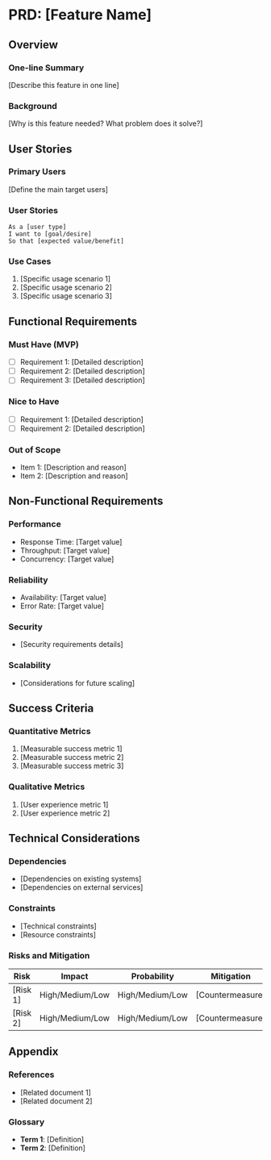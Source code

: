 # PRD: [Feature Name]

## Overview

### One-line Summary
[Describe this feature in one line]

### Background
[Why is this feature needed? What problem does it solve?]

## User Stories

### Primary Users
[Define the main target users]

### User Stories
```
As a [user type]
I want to [goal/desire]
So that [expected value/benefit]
```

### Use Cases
1. [Specific usage scenario 1]
2. [Specific usage scenario 2]
3. [Specific usage scenario 3]

## Functional Requirements

### Must Have (MVP)
- [ ] Requirement 1: [Detailed description]
- [ ] Requirement 2: [Detailed description]
- [ ] Requirement 3: [Detailed description]

### Nice to Have
- [ ] Requirement 1: [Detailed description]
- [ ] Requirement 2: [Detailed description]

### Out of Scope
- Item 1: [Description and reason]
- Item 2: [Description and reason]

## Non-Functional Requirements

### Performance
- Response Time: [Target value]
- Throughput: [Target value]
- Concurrency: [Target value]

### Reliability
- Availability: [Target value]
- Error Rate: [Target value]

### Security
- [Security requirements details]

### Scalability
- [Considerations for future scaling]

## Success Criteria

### Quantitative Metrics
1. [Measurable success metric 1]
2. [Measurable success metric 2]
3. [Measurable success metric 3]

### Qualitative Metrics
1. [User experience metric 1]
2. [User experience metric 2]

## Technical Considerations

### Dependencies
- [Dependencies on existing systems]
- [Dependencies on external services]

### Constraints
- [Technical constraints]
- [Resource constraints]

### Risks and Mitigation
| Risk | Impact | Probability | Mitigation |
|------|--------|-------------|------------|
| [Risk 1] | High/Medium/Low | High/Medium/Low | [Countermeasure] |
| [Risk 2] | High/Medium/Low | High/Medium/Low | [Countermeasure] |

## Appendix

### References
- [Related document 1]
- [Related document 2]

### Glossary
- **Term 1**: [Definition]
- **Term 2**: [Definition]